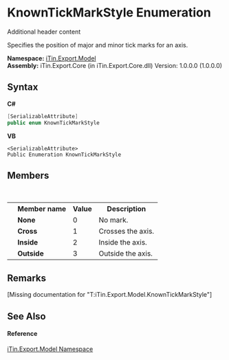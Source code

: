 # KnownTickMarkStyle Enumeration
Additional header content 

Specifies the position of major and minor tick marks for an axis.

**Namespace:**&nbsp;<a href="N_iTin_Export_Model">iTin.Export.Model</a><br />**Assembly:**&nbsp;iTin.Export.Core (in iTin.Export.Core.dll) Version: 1.0.0.0 (1.0.0.0)

## Syntax

**C#**<br />
``` C#
[SerializableAttribute]
public enum KnownTickMarkStyle
```

**VB**<br />
``` VB
<SerializableAttribute>
Public Enumeration KnownTickMarkStyle
```


## Members
&nbsp;<table><tr><th></th><th>Member name</th><th>Value</th><th>Description</th></tr><tr><td /><td target="F:iTin.Export.Model.KnownTickMarkStyle.None">**None**</td><td>0</td><td>No mark.</td></tr><tr><td /><td target="F:iTin.Export.Model.KnownTickMarkStyle.Cross">**Cross**</td><td>1</td><td>Crosses the axis.</td></tr><tr><td /><td target="F:iTin.Export.Model.KnownTickMarkStyle.Inside">**Inside**</td><td>2</td><td>Inside the axis.</td></tr><tr><td /><td target="F:iTin.Export.Model.KnownTickMarkStyle.Outside">**Outside**</td><td>3</td><td>Outside the axis.</td></tr></table>

## Remarks
\[Missing <remarks> documentation for "T:iTin.Export.Model.KnownTickMarkStyle"\]

## See Also


#### Reference
<a href="N_iTin_Export_Model">iTin.Export.Model Namespace</a><br />